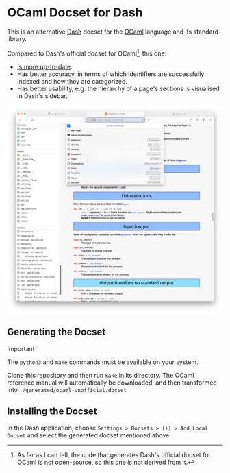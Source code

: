 # OCaml Docset for Dash

This is an alternative [Dash](https://kapeli.com/dash) docset for the [OCaml](https://ocaml.org) language and its standard-library.

<!-- @todo Use the stock docset again to remind myself of what it does and doesn't have -->
Compared to Dash's official docset for OCaml[^1], this one:

* [Is more up-to-date](https://github.com/frou/ocaml-docset/blob/master/Makefile#L1).
* Has better accuracy, in terms of which identifiers are successfully indexed and how they are categorized.
* Has better usability, e.g. the hierarchy of a page's sections is visualised in Dash's sidebar.

![Screenshot of Dash showing the Stdlib module in this docset](https://raw.githubusercontent.com/frou/ocaml-docset/master/screenshot.png)

<!-- @todo Check how the installation instructions in the README go when the stock OCaml docset is installed and enabled -->

## Generating the Docset

> [!IMPORTANT]
> The `python3` and `make` commands must be available on your system.

Clone this repository and then run `make` in its directory. The OCaml reference manual will automatically be downloaded, and then transformed into `./generated/ocaml-unofficial.docset`

## Installing the Docset

In the Dash application, choose `Settings > Docsets > [+] > Add Local Docset` and select the generated docset mentioned above.

<!--
---

🎉 [See also the sibling docset for Standard ML (SML)](https://github.com/frou/sml-docset)
-->

[^1]: As far as I can tell, the code that generates Dash's official docset for OCaml is not open-source, so this one is not derived from it.
